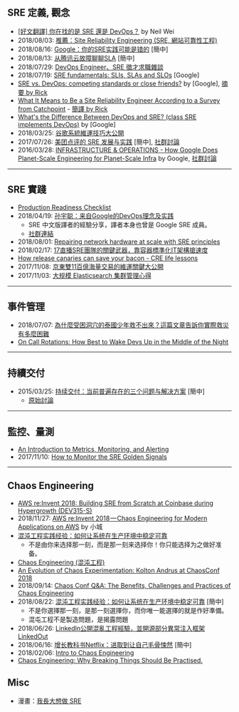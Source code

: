 



## SRE 定義, 觀念

* [[好文翻譯] 你在找的是 SRE 還是 DevOps？](https://medium.com/kkstream/%E5%A5%BD%E6%96%87%E7%BF%BB%E8%AD%AF-%E4%BD%A0%E5%9C%A8%E6%89%BE%E7%9A%84%E6%98%AF-sre-%E9%82%84%E6%98%AF-devops-2ded43c2852) by Neil Wei
* 2018/08/03: [推薦：Site Reliability Engineering (SRE, 網站可靠性工程)](https://rickhw.github.io/2018/08/03/DevOps/An-Introduction-to-SRE/)
* 2018/08/16: [Google：你的SRE实践可能是错的](https://mp.weixin.qq.com/s?__biz=MzIzNjUxMzk2NQ%3D%3D&mid=2247489744&idx=1&sn=7b4e04f319992181a7aec7abe885e88f&chksm=e8d7e712dfa06e04587ce6a8c2f99cda6cbd6f0dc52c5c5971497768051936d50d0d5787e5e3&scene=27) [簡中]
* 2018/08/13: [从腾讯云故障聊聊SLA](https://mp.weixin.qq.com/s/P2gJfI7NCdk46sgKrACtfQ) [簡中]
* 2018/07/29: [DevOps Engineer、SRE 徵才求職雜談](https://note.drx.tw/2018/07/devops-journey-devops-engineer-sre-jobs.html)
* 2018/07/19: [SRE fundamentals: SLIs, SLAs and SLOs](https://cloudplatform.googleblog.com/2018/07/sre-fundamentals-slis-slas-and-slos.html) [Google]
* [SRE vs. DevOps: competing standards or close friends?](https://cloud.google.com/blog/products/gcp/sre-vs-devops-competing-standards-or-close-friends) by [Google], [摘要 by Rick](https://www.facebook.com/groups/sre.taiwan/permalink/1024105681088669/)
* [What It Means to Be a Site Reliability Engineer According to a Survey from Catchpoint](https://www.infoq.com/news/2018/04/Site-Reliability-Engineer-Survey) - [簡譯 by Rick](https://www.facebook.com/groups/sre.taiwan/permalink/1011410109024893/)
* [What's the Difference Between DevOps and SRE? (class SRE implements DevOps)](https://www.youtube.com/watch?v=uTEL8Ff1Zvk) by [Google]
* 2018/03/25: [谷歌系統維運技巧大公開](https://www.ithome.com.tw/article/121950)
* 2017/07/26: [美团点评的 SRE 发展与实践](https://www.infoq.cn/article/development-and-practice-of-meituan-dianping-sre) [簡中], [社群討論](https://www.facebook.com/groups/sre.taiwan/permalink/914374865395085/)
* 2016/03/28: [INFRASTRUCTURE & OPERATIONS - How Google Does Planet-Scale Engineering for Planet-Scale Infra](https://www.youtube.com/watch?v=H4vMcD7zKM0) by Google, [社群討論](https://www.facebook.com/groups/sre.taiwan/permalink/925982500900988/)


---
## SRE 實踐

* [Production Readiness Checklist](https://gruntwork.io/devops-checklist/?ref=prod-readiness-blog-post)
* 2018/04/19: [孙宇聪：来自Google的DevOps理念及实践](https://yq.aliyun.com/articles/582942)
    * SRE 中文版譯者的經驗分享，譯者本身也曾是 Google SRE 成員。
    * [社群連結](https://www.facebook.com/groups/sre.taiwan/permalink/1067584026740834/)
* 2018/08/01: [Repairing network hardware at scale with SRE principles](https://cloudplatform.googleblog.com/2018/08/repairing-network-hardware-at-scale-with-sre-principles.html)
* 2018/02/17: [17直播SRE團隊的關鍵武器，靠容器標準化IT架構搶速度](https://www.ithome.com.tw/people/121264)
* [How release canaries can save your bacon - CRE life lessons](https://cloud.google.com/blog/products/gcp/how-release-canaries-can-save-your-bacon-cre-life-lessons)
* 2017/11/08: [京東雙11百億海量交易的維運關鍵大公開](https://www.ithome.com.tw/news/118120)
* 2017/11/03: [大规模 Elasticsearch 集群管理心得](https://mp.weixin.qq.com/s/YrQsJMa7bdw8hOonuhWWFA)

---
## 事件管理

* 2018/07/07: [為什麼受困洞穴的泰國少年救不出來？這篇文章告訴你實際救災有多麼困難](https://www.techbang.com/posts/59610-thailand-cave-rescue)
* [On Call Rotations: How Best to Wake Devs Up in the Middle of the Night](https://thenewstack.io/call-rotations-best-wake-devs-middle-night/)

---
## 持續交付

* 2015/03/25: [持续交付：当前普遍存在的三个问题与解决方案](http://www.infoq.com/cn/articles/three-current-common-problems-about-continuous-delivery)  [簡中]
    * [原始討論](https://www.facebook.com/groups/sre.taiwan/permalink/1072499192915984/)


---
## 監控、量測

* [An Introduction to Metrics, Monitoring, and Alerting](https://www.digitalocean.com/community/tutorials/an-introduction-to-metrics-monitoring-and-alerting)
* 2017/11/10: [How to Monitor the SRE Golden Signals](https://medium.com/devopslinks/how-to-monitor-the-sre-golden-signals-1391cadc7524)

---
## Chaos Engineering

* [AWS re:Invent 2018: Building SRE from Scratch at Coinbase during Hypergrowth (DEV315-S)](https://www.youtube.com/watch?v=YDr1_-Tttz0)
* 2018/11/27: [AWS re:Invent 2018 — Chaos Engineering for Modern Applications on AWS](https://medium.com/smalltowntechblog/aws-re-invent-2018-chaos-engineering-for-modern-applications-on-aws-9b38d723abbf) by 小城
* [混沌工程实践经验：如何让系统在生产环境中稳定可靠](https://www.infoq.cn/article/chaos-engineering-in-production)
  * 不是由你来选择那一刻，而是那一刻来选择你！你只能选择为之做好准备。
* [Chaos Engineering (混沌工程)](https://rickhw.github.io/2018/10/08/DevOps/Chaos-Engineering/)
* [An Evolution of Chaos Experimentation: Kolton Andrus at ChaosConf 2018](https://www.infoq.com/news/2018/10/chaosconf-evolution)
* 2018/09/14: [Chaos Conf Q&A: The Benefits, Challenges and Practices of Chaos Engineering](https://www.infoq.com/articles/chaos-engineering-conf)
* 2018/08/22: [混沌工程实践经验：如何让系统在生产环境中稳定可靠](https://www.infoq.cn/articles/chaos-engineering-in-production) [簡中]
    * 不是你選擇那一刻，是那一刻選擇你，而你唯一能選擇的就是作好準備。
    * 混屯工程不是製造問題，是揭露問題
* 2018/06/26: [LinkedIn公開混亂工程經驗，並開源部分異常注入框架LinkedOut](https://www.ithome.com.tw/news/124117)
* 2018/06/16: [增长教科书Netflix：进取到让自己毛骨悚然](https://mp.weixin.qq.com/s/c9zfL8Mnu241s3tHufhW5g) [簡中]
* 2018/02/06: [Intro to Chaos Engineering](https://www.youtube.com/watch?v=qHykK5pFRW4)
* [Chaos Engineering: Why Breaking Things Should Be Practised.](https://www.slideshare.net/hornsby/chaos-engineering-why-breaking-things-should-be-practised-93761039)


## Misc

* 漫畫：[我長大想做 SRE](https://buff.ly/2zjMI9j)